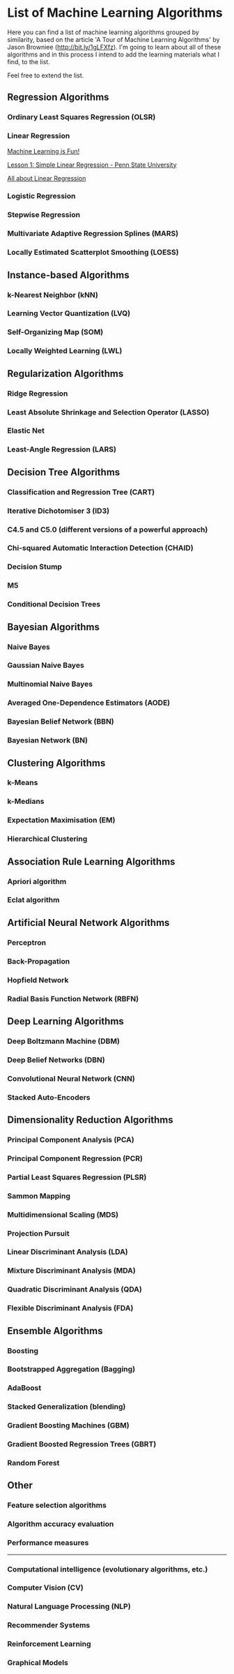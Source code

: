 # List of Machine Learning Algorithms

Here you can find a list of machine learning algorithms grouped by similarity, based on the article 'A Tour of Machine Learning Algorithms' by Jason Browniee
(http://bit.ly/1gLFXfz). I'm going to learn about all of these algorithms and in this process I intend to add the learning materials what I find, to the list.

Feel free to extend the list.


## Regression Algorithms

### Ordinary Least Squares Regression (OLSR)

### Linear Regression

[Machine Learning is Fun!](https://medium.com/@ageitgey/machine-learning-is-fun-80ea3ec3c471)

[Lesson 1: Simple Linear Regression - Penn State University](https://onlinecourses.science.psu.edu/stat501/node/250)

[All about Linear Regression](https://medium.com/@supreethmanyam/all-about-linear-regression-ef2f3e13951d)

### Logistic Regression

### Stepwise Regression

### Multivariate Adaptive Regression Splines (MARS)

### Locally Estimated Scatterplot Smoothing (LOESS)


## Instance-based Algorithms

### k-Nearest Neighbor (kNN)

### Learning Vector Quantization (LVQ)

### Self-Organizing Map (SOM)

### Locally Weighted Learning (LWL)


## Regularization Algorithms

### Ridge Regression

### Least Absolute Shrinkage and Selection Operator (LASSO)

### Elastic Net

### Least-Angle Regression (LARS)


## Decision Tree Algorithms

### Classification and Regression Tree (CART)

### Iterative Dichotomiser 3 (ID3)

### C4.5 and C5.0 (different versions of a powerful approach)

### Chi-squared Automatic Interaction Detection (CHAID)

### Decision Stump

### M5

### Conditional Decision Trees


## Bayesian Algorithms

### Naive Bayes

### Gaussian Naive Bayes

### Multinomial Naive Bayes

### Averaged One-Dependence Estimators (AODE)

### Bayesian Belief Network (BBN)

### Bayesian Network (BN)


## Clustering Algorithms

### k-Means

### k-Medians

### Expectation Maximisation (EM)

### Hierarchical Clustering


## Association Rule Learning Algorithms

### Apriori algorithm

### Eclat algorithm


## Artificial Neural Network Algorithms

### Perceptron

### Back-Propagation

### Hopfield Network

### Radial Basis Function Network (RBFN)


## Deep Learning Algorithms

### Deep Boltzmann Machine (DBM)

### Deep Belief Networks (DBN)

### Convolutional Neural Network (CNN)

### Stacked Auto-Encoders


## Dimensionality Reduction Algorithms

### Principal Component Analysis (PCA)

### Principal Component Regression (PCR)

### Partial Least Squares Regression (PLSR)

### Sammon Mapping

### Multidimensional Scaling (MDS)

### Projection Pursuit

### Linear Discriminant Analysis (LDA)

### Mixture Discriminant Analysis (MDA)

### Quadratic Discriminant Analysis (QDA)

### Flexible Discriminant Analysis (FDA)


## Ensemble Algorithms

### Boosting

### Bootstrapped Aggregation (Bagging)

### AdaBoost

### Stacked Generalization (blending)

### Gradient Boosting Machines (GBM)

### Gradient Boosted Regression Trees (GBRT)

### Random Forest


## Other

### Feature selection algorithms

### Algorithm accuracy evaluation

### Performance measures

---

### Computational intelligence (evolutionary algorithms, etc.)

### Computer Vision (CV)

### Natural Language Processing (NLP)

### Recommender Systems

### Reinforcement Learning

### Graphical Models


